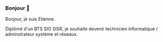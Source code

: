 ### Bonjour 👋
<p>Bonjour, je suis Etienne.</p>
<p>Diplômé d'un BTS SIO SISR, je souhaite devenir technicien informatique / adminstrateur système et réseaux.</p>
